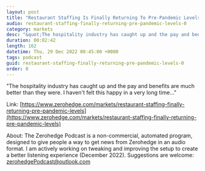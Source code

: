 ```yaml
---
layout: post
title: "Restaurant Staffing Is Finally Returning To Pre-Pandemic Levels"
audio: restaurant-staffing-finally-returning-pre-pandemic-levels-0
category: markets
desc: "&quot;The hospitality industry has caught up and the pay and benefits are much better than they were. I haven't felt this happy in a very long time...&quot;"
duration: 00:02:42
length: 162
datetime: Thu, 29 Dec 2022 00:45:00 +0000
tags: podcast
guid: restaurant-staffing-finally-returning-pre-pandemic-levels-0
order: 0
---
```

&quot;The hospitality industry has caught up and the pay and benefits are much better than they were. I haven't felt this happy in a very long time...&quot;

Link: [https://www.zerohedge.com/markets/restaurant-staffing-finally-returning-pre-pandemic-levels](https://www.zerohedge.com/markets/restaurant-staffing-finally-returning-pre-pandemic-levels)

About: The Zerohedge Podcast is a non-commercial, automated program, designed to give people a way to get news from Zerohedge in an audio format.  I am actively working on tweaking and improving the setup to create a better listening experience (December 2022).  Suggestions are welcome: [zerohedgePodcast@outlook.com](mailto:zerohedgePodcast@outlook.com)
